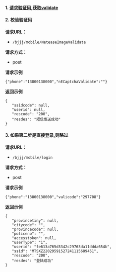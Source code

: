 #### 1. [请求验证码,获取validate](网易验证码.html) 
#### 2. 校验验证码
**请求URL：** 
- ` /bjjj/mobile/NeteaseImageValidate `
  
**请求方式：**
- post

 **请求示例**
 
```
{"phone":"13800138000","nECaptchaValidate":""}
```

 **返回示例**
 ``` 
{
    "ssidcode": null,
    "userid": null,
    "rescode": "200",
    "resdes": "短信发送成功"
}

 ```
#### 3. 如果第二步是直接登录,则略过
**请求URL：** 
- ` /bjjj/mobile/login `
  
**请求方式：**
- post

 **请求示例**
 
```
{"phone":"13800138000","valicode":"297708"}
```

 **返回示例**
 ``` 
{
    "provincetiny": null,
    "citycode": "",
    "provincecode": null,
    "policeno": "",
    "accesstoken": null,
    "userType": "1",
    "userid": "fe613a765d3342c29763da11ddda654b",
    "ssid": "MTSXZ22029591527241115689451",
    "rescode": "200",
    "resdes": "登陆成功"
}

 ```



